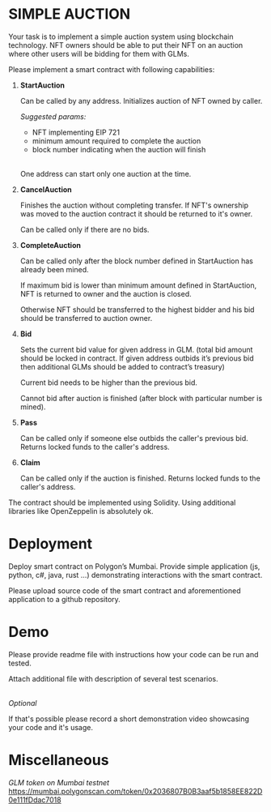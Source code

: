 # SIMPLE AUCTION

Your task is to implement a simple auction system using blockchain technology. NFT owners should be able to put their NFT on an auction where other users will be bidding for them with GLMs.

Please implement a smart contract with following capabilities:

1. **StartAuction**

   Can be called by any address. Initializes auction of NFT owned by caller.

   _Suggested params:_

   - NFT implementing EIP 721
   - minimum amount required to complete the auction
   - block number indicating when the auction will finish

   \
   One address can start only one auction at the time.

1. **CancelAuction**

   Finishes the auction without completing transfer. If NFT's ownership was moved to the auction contract it should be returned to it's owner. 

   Can be called only if there are no bids.

1. **CompleteAuction**

   Can be called only after the block number defined in StartAuction has already been mined.

   If maximum bid is lower than minimum amount defined in StartAuction, NFT is returned to owner and the auction is closed.

   Otherwise NFT should be transferred to the highest bidder and his bid should be transferred to auction owner.

1. **Bid**

   Sets the current bid value for given address in GLM. (total bid amount should be locked in contract. If given address outbids it’s previous bid then additional GLMs should be added to contract’s treasury)

   Current bid needs to be higher than the previous bid.

   Cannot bid after auction is finished (after block with particular number is mined).

1. **Pass**

   Can be called only if someone else outbids the caller's previous bid. Returns locked funds to the caller's address.

1. **Claim**

   Can be called only if the auction is finished. Returns locked funds to the caller's address.

The contract should be implemented using Solidity. Using additional libraries like OpenZeppelin is absolutely ok.

# Deployment

Deploy smart contract on Polygon’s Mumbai. Provide simple application (js, python, c#, java, rust …) demonstrating interactions with the smart contract.

Please upload source code of the smart contract and aforementioned application to a github repository.

# Demo

Please provide readme file with instructions how your code can be run and tested.

Attach additional file with description of several test scenarios.

\
_Optional_

If that's possible please record a short demonstration video showcasing your code and it's usage.

# Miscellaneous

_GLM token on Mumbai testnet_
https://mumbai.polygonscan.com/token/0x2036807B0B3aaf5b1858EE822D0e111fDdac7018

